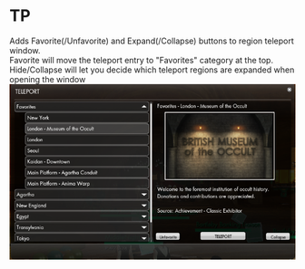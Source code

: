 # TP
Adds Favorite(/Unfavorite) and Expand(/Collapse) buttons to region teleport window.  
Favorite will move the teleport entry to "Favorites" category at the top.  
Hide/Collapse will let you decide which teleport regions are expanded when opening the window  
[![example](example.png "example")](https://raw.githubusercontent.com/SecretFox/TeleportThingy/master/example.png)
